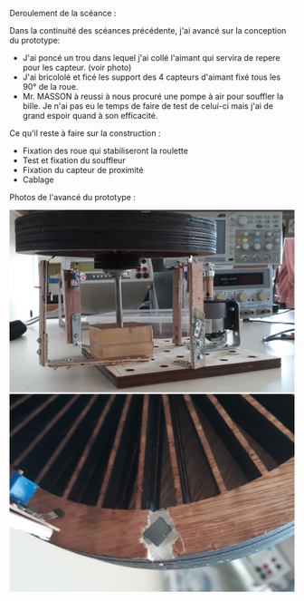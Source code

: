 Deroulement de la scéance :

Dans la continuité des scéances précédente, j'ai avancé sur la conception du prototype:
  - J'ai poncé un trou dans lequel j'ai collé l'aimant qui servira de repere pour les capteur. (voir photo)
  - J'ai bricololé et ficé les support des 4 capteurs d'aimant fixé tous les 90° de la roue.
  - Mr. MASSON à reussi à nous procuré une pompe à air pour souffler la bille. Je n'ai pas eu le temps de faire de test de celui-ci mais j'ai de grand espoir quand à son efficacité.
  
 
Ce qu'il reste à faire sur la construction : 
- Fixation des roue qui stabiliseront la roulette
- Test et fixation du souffleur
- Fixation du capteur de proximité
- Cablage


Photos de l'avancé du prototype : 

![Avancement actuel_proto](https://github.com/CharlyDucrocq/RouletteAuto/blob/master/Documents/Images/20190213_125716.jpg?raw=true)
![Avancement actuel_amant](https://github.com/CharlyDucrocq/RouletteAuto/blob/master/Documents/Images/20190213_125725.jpg?raw=true)
